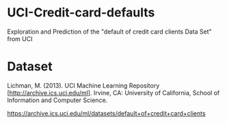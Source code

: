 # UCI-Credit-card-defaults
Exploration and Prediction of the "default of credit card clients Data Set" from UCI

# Dataset

Lichman, M. (2013). UCI Machine Learning Repository [http://archive.ics.uci.edu/ml]. Irvine, CA: University of California, School of Information and Computer Science.

https://archive.ics.uci.edu/ml/datasets/default+of+credit+card+clients
